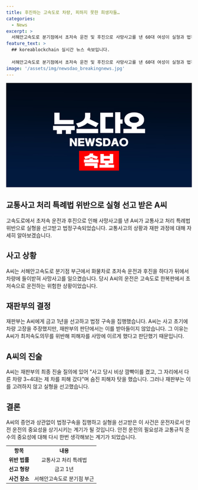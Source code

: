 ```yaml
---
title: 후진하는 고속도로 차량, 피하지 못한 희생자들…
categories:
  - News
excerpt: >
  서해안고속도로 분기점에서 초저속 운전 및 후진으로 사망사고를 낸 60대 여성이 실형과 법정구속을 선고받았다. 사고 당시 후진한 지점의 최저 제한 속도는 50km/h였는데, 여성은 3km/h로 운전 중이었음이 드러났다. 여성은 고장을 주장했지만 법정은 받아들이지 않았다. 피해자의 유족과의 합의가 이뤄지지 않았고, 최저속도의무를 위반하고 사망사고를 일으켜 실형을 선고받았다.
feature_text: >
  ## koreablockchain 실시간 뉴스 속보입니다.

  서해안고속도로 분기점에서 초저속 운전 및 후진으로 사망사고를 낸 60대 여성이 실형과 법정구속을 선고받았다. 사고 당시 후진한 지점의 최저 제한 속도는 50km/h였는데, 여성은 3km/h로 운전 중이었음이 드러났다. 여성은 고장을 주장했지만 법정은 받아들이지 않았다. 피해자의 유족과의 합의가 이뤄지지 않았고, 최저속도의무를 위반하고 사망사고를 일으켜 실형을 선고받았다.
image: '/assets/img/newsdao_breakingnews.jpg'
---
```


<p><img src="/assets/img/newsdao_breakingnews.jpg" alt="koreablockchain 속보" /></p>

<h2 data-ke-size="size26">교통사고 처리 특례법 위반으로 실형 선고 받은 A씨</h2>

<p data-ke-size="size16">고속도로에서 초저속 운전과 후진으로 인해 사망사고를 낸 A씨가 교통사고 처리 특례법 위반으로 실형을 선고받고 법정구속되었습니다. 교통사고의 상황과 재판 과정에 대해 자세히 알아보겠습니다.</p>

<h2 data-ke-size="size26">사고 상황</h2>

<p data-ke-size="size16">A씨는 서해안고속도로 분기점 부근에서 화물차로 초저속 운전과 후진을 하다가 뒤에서 차량에 들이받혀 사망사고를 일으켰습니다. 당시 A씨의 운전은 고속도로 한복판에서 초저속으로 운전하는 위험한 상황이었습니다.</p>

<h2 data-ke-size="size26">재판부의 결정</h2>

<p data-ke-size="size16">재판부는 A씨에게 금고 1년을 선고하고 법정 구속을 집행했습니다. A씨는 사고 초기에 차량 고장을 주장했지만, 재판부의 판단에서는 이를 받아들이지 않았습니다. 그 이유는 A씨가 최저속도의무를 위반해 피해자를 사망에 이르게 했다고 판단했기 때문입니다.</p>

<h2 data-ke-size="size26">A씨의 진술</h2>

<p data-ke-size="size16">A씨는 재판부의 최종 진술 질의에 있어 "사고 당시 비상 깜빡이를 켰고, 그 자리에서 다른 차량 3~4대는 제 차를 피해 갔다"며 숨진 피해자 탓을 했습니다. 그러나 재판부는 이를 고려하지 않고 실형을 선고했습니다.</p>

<h2 data-ke-size="size26">결론</h2>

<p data-ke-size="size16">A씨의 증언과 상관없이 법정구속을 집행하고 실형을 선고받은 이 사건은 운전자로서 안전 운전의 중요성을 상기시키는 계기가 될 것입니다. 안전 운전의 필요성과 교통규칙 준수의 중요성에 대해 다시 한번 생각해보는 계기가 되었습니다.</p>

<table>
  <tr>
    <td style="text-align: center; height: 17px;"><b>항목</b></td>
    <td style="text-align: center; height: 17px;"><b>내용</b></td>
  </tr>
  <tr>
    <td style="text-align: center; height: 17px;"><b>위반 법률</b></td>
    <td style="text-align: center; height: 17px;">교통사고 처리 특례법</td>
  </tr>
  <tr>
    <td style="text-align: center; height: 17px;"><b>선고 형량</b></td>
    <td style="text-align: center; height: 17px;">금고 1년</td>
  </tr>
  <tr>
    <td style="text-align: center; height: 17px;"><b>사건 장소</b></td>
    <td style="text-align: center; height: 17px;">서해안고속도로 분기점 부근</td>
  </tr>
</table>

